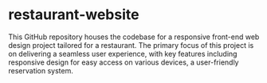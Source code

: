 # restaurant-website
This GitHub repository houses the codebase for a responsive front-end web design project tailored for a restaurant. The primary focus of this project is on delivering a seamless user experience, with key features including responsive design for easy access on various devices, a user-friendly reservation system.

